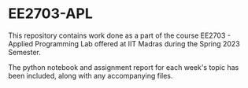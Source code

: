 # EE2703-APL

This repository contains work done as a part of the course EE2703 - Applied Programming Lab offered at IIT Madras during the Spring 2023 Semester.

The python notebook and assignment report for each week's topic has been included, along with any accompanying files.
